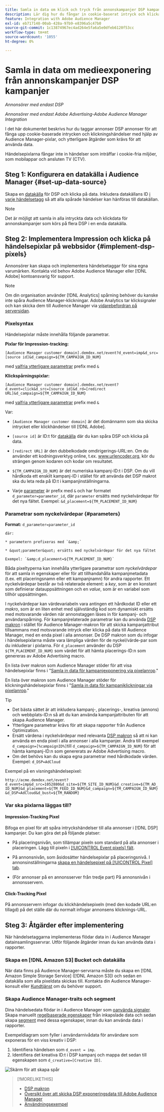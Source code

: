 ```yaml
---
title: Samla in data om klick och tryck från annonskampanjer DSP kampanjer
description: Lär dig hur du fångar in cookie-baserat intryck och klickar på händelser från Advertising DSP ads med Audience Manager pixlar
feature: Integration with Adobe Audience Manager
exl-id: eb717148-00ab-428a-97b9-e8396a5c47b0
source-git-commit: 1c13874967ec4ad264e5fa6a5e0dfeb6120f53cc
workflow-type: tm+mt
source-wordcount: '1055'
ht-degree: 0%

---
```


# Samla in data om medieexponering från annonskampanjer DSP kampanjer

*Annonsörer med endast DSP*

*Annonsörer med endast Adobe Advertising-Adobe Audience Manager Integration*

I det här dokumentet beskrivs hur du taggar annonser DSP annonser för att fånga upp cookie-baserade intrycken och klickningshändelser med hjälp av Audience Manager-pixlar, och ytterligare åtgärder som krävs för att använda data.

Händelsepixlarna fångar inte in händelser som inträffar i cookie-fria miljöer, som mobilappar och ansluten TV (CTV).

## Steg 1: Konfigurera en datakälla i Audience Manager {#set-up-data-source}

Skapa en [datakälla](https://experienceleague.adobe.com/docs/audience-manager/user-guide/features/data-sources/datasources-list-and-settings.html) för DSP och klicka på data. Inkludera datakällans ID [i varje händelsetagg](#implement-dsp-pixels) så att alla spårade händelser kan hänföras till datakällan.

>[!NOTE]
> Det är möjligt att samla in alla intryckta data och klickdata för annonskampanjer som körs på flera DSP i en enda datakälla.

## Steg 2: Implementera Impression och klicka på händelsepixlar på webbsidor {#implement-dsp-pixels}

Annonsörer kan skapa och implementera händelsetaggar för sina egna varumärken. Kontakta vid behov Adobe Audience Manager eller [!DNL Adobe] kontoansvarig för support.

>[!NOTE]
>
>Om din organisation använder [!DNL Analytics] spårning behöver du kanske inte spåra Audience Manager-klickningar. Adobe Analytics tar klicksignaler och kan skicka dem till Audience Manager via [vidarebefordran på serversidan](https://experienceleague.adobe.com/docs/analytics/admin/admin-tools/server-side-forwarding/ssf.html).

### Pixelsyntax

Händelsepixlar måste innehålla följande parametrar.

**Pixlar för Impression-tracking:**

`[Audience Manager customer domain].demdex.net/event?d_event=imp&d_src=[source id]&d_campaign=${TM_CAMPAIGN_ID_NUM}`

med [valfria ytterligare parametrar](#parameters) prefix med `&`

**Klickspårningspixlar:**

`[Audience Manager customer domain].demdex.net/event?d_event=click&d_src=[source id]&d_rd=[redirect URL]&d_campaign=${TM_CAMPAIGN_ID_NUM}`

med [valfria ytterligare parametrar](#parameters) prefix med `&`

Var:

* `[Audience Manager customer domain]` är det domännamn som ska skicka intrycket eller klickhändelser till [!DNL Adobe].

* `[source id]` är ID:t för [datakälla](#set-up-data-source) där du kan spåra DSP och klicka på data.

* `[redirect URL]` är den dubbelkodade omdirigerings-URL:en. Om du använder ett kodningsverktyg online, t.ex. www.urlencoder.org, kör du strängen genom kodaren och kodar om resultatet.

* `${TM_CAMPAIGN_ID_NUM}` är det numeriska kampanj-ID:t i DSP. Om du vill hårdkoda ett enskilt kampanj-ID i stället för att använda det DSP makrot ska du leta reda på ID:t i kampanjinställningarna.

* Varje [parameter](#key-value-pairs) är prefix med `&` och har formatet `d_parameter=parameter_id`, där `parameter` ersätts med nyckelvärdepar för det nya fältet. Exempel: `&d_placement=${TM_PLACEMENT_ID_NUM}`

### Parametrar som nyckelvärdepar {#parameters}

**Format:**  `d_parameter=parameter_id`

    där:
    
    * parametern prefixeras med `&amp;`
    
    * &quot;parameter&quot; ersätts med nyckelvärdepar för det nya fältet
    
    Exempel: `&amp;d_placement=${TM_PLACEMENT_ID_NUM}`

Båda pixeltyperna kan innehålla ytterligare parametrar som *nyckelvärdepar* för att samla in egenskaper eller för att tillhandahålla kampanjmetadata (t.ex. ett placeringsnamn eller ett kampanjnamn) för andra rapporter. Ett nyckelvärdepar består av två relaterade element: a *key*, som är en konstant som definierar datauppsättningen och en *value*, som är en variabel som tillhör uppsättningen.

I nyckelvärdepar kan värdevariabeln vara antingen ett hårdkodat ID eller ett *makro*, som är en liten enhet med självständig kod som dynamiskt ersätts med motsvarande värden när annonstaggen läses in för kampanj- och användarspårning. För kampanjrelaterade parametrar kan du använda [DSP makron](/help/dsp/campaign-management/macros.md) i stället för Audience Manager-makron för att skicka kampanjattribut tillsammans med motsvarande intryck eller klicka på data till Audience Manager, med en enda pixel i alla annonser. De DSP makron som du infogar i händelsepixlarna måste vara lämpliga värden för de nyckel/värde-par som du inkluderar i pixlarna. För `d_placement` använder du DSP `${TM_PLACEMENT_ID_NUM}` som värdet för att hämta placerings-ID:n som genereras av Adobe Advertising macro.

En lista över makron som Audience Manager stöder för att visa händelsepixlar finns i &quot;[Samla in data för kampanjexponering via pixelanrop](https://experienceleague.adobe.com/docs/audience-manager/user-guide/implementation-integration-guides/media-data-integration/impression-data-pixels.html#supported-key-value-pairs).&quot;

En lista över makron som Audience Manager stöder för klickningshändelsepixlar finns i &quot;[Samla in data för kampanjklickningar via pixelanrop](https://experienceleague.adobe.com/docs/audience-manager/user-guide/implementation-integration-guides/media-data-integration/click-data-pixels.html).&quot;

>[!TIP]
>
>* Det bästa sättet är att inkludera kampanj-, placerings-, kreativa (annons) och webbplats-ID:n så att du kan använda kampanjattributen för att skapa Audience Manager.
>* Ytterligare parametrar krävs för att skapa rapporter från Audience Optimization.
>* Ersätt värdena i nyckelvärdepar med relevanta [DSP makron](/help/dsp/campaign-management/macros.md) så att ni kan använda en enda pixel i alla annonser i alla kampanjer. Ändra till exempel `d_campaign=[%campaignID%]`till `d_campaign=${TM_CAMPAIGN_ID_NUM}` för att hämta kampanj-ID:n som genererats av Adobe Advertising macro.
>* Om det behövs kan du skapa egna parametrar med hårdkodade värden. Exempel: `d_DSP=AdCloud`


Exempel på en visningshändelsepixel:

`http://acme.demdex.net/event?d_event=imp&d_src=1052880&d_site=${TM_SITE_ID_NUM}&d_creative=${TM_AD_ID_NUM}&d_placement=${TM_FEED_ID_NUM}&d_campaign=${TM_CAMPAIGN_ID_NUM}&d_DSP=AdCloud&d_bust=${TM_RANDOM}`

### Var ska pixlarna läggas till?

#### Impression-Tracking Pixel

Bifoga en pixel för att spåra intryckshändelser till alla annonser i [!DNL DSP] kampanjer. Du kan göra det på följande platser:

* På placeringsnivån, som tillämpar pixeln som standard på alla annonser i placeringen. Lägg till pixeln i [[!UICONTROL Event pixels] fält](/help/dsp/campaign-management/placements/placement-settings.md).

* På annonsnivån, som åsidosätter händelsepixlar på placeringsnivå. I annonsinställningarna [skapa en händelsepixel på [!UICONTROL Pixel] tab](/help/dsp/campaign-management/ads/ad-edit.md).

* (För annonser på en annonsserver från tredje part) På annonsnivån i annonsservern.

#### Click-Tracking Pixel

På annonsservern infogar du klickhändelsepixeln (med den kodade URL:en tillagd) på det ställe där du normalt infogar annonsens klicknings-URL.

## Steg 3: Åtgärder efter implementering

När händelsetaggarna implementeras flödar data in i Audience Manager datainsamlingsservrar. Utför följande åtgärder innan du kan använda data i rapporter.

### Skapa en [!DNL Amazon S3] Bucket och datakälla

När data finns på Audience Manager-servrarna måste du skapa en [!DNL Amazon Simple Storage Service] ([!DNL Amazon S3]) och sedan en datakälla som alla pixeldata skickas till. Kontakta din Audience Manager-konsult eller [Kundtjänst](https://experienceleague.adobe.com/docs/audience-manager/user-guide/help-and-legal/help-legal-contact.html) om du behöver support.

### Skapa Audience Manager-traits och segment

Dina händelsedata flödar in i Audience Manager som [oanvända signaler](https://experienceleague.adobe.com/docs/audience-manager/user-guide/reporting/interactive-and-overlap-reports/unused-signals.html). Skapa manuellt [regelbaserade egenskaper](https://experienceleague.adobe.com/docs/audience-manager/user-guide/features/traits/trait-builder/create-onboarded-rule-based-traits.html) från inkapslade data och sedan skapa [segment](https://experienceleague.adobe.com/docs/audience-manager/user-guide/features/segments/segments-purpose.html) med dessa egenskaper, innan du kan använda data i rapporter.

Exempeldiagram som fyller i användarnivådata för användare som exponeras för en viss kreativ i DSP:

1. Identifiera händelsen som `d_event = imp`.
1. Identifiera det kreativa ID:t i DSP kampanj och mappa det sedan till egenskapen som `d_creative=[Creative ID]`.

![Skärm för att skapa spår](/help/dsp/assets/aa-trait.png)

>[!MORELIKETHIS]
>
>* [DSP makron](/help/dsp/campaign-management/macros.md)
>* [Översikt över att skicka DSP exponeringsdata till Adobe Audience Manager](overview.md)
>* [Användningsexempel](use-cases.md)

